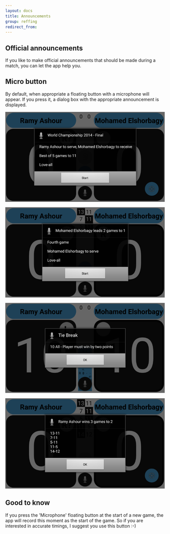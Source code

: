 ```yaml
---
layout: docs
title: Announcements
group: reffing
redirect_from:
---
```

## Official announcements

If you like to make official announcements that should be made during a match, you can let the app help you.

## Micro button

By default, when appropriate a floating button with a microphone will appear.
If you press it, a dialog box with the appropriate announcement is displayed.

![Squore with official announcement"](../img/sb.main.11.start.announcement.png)

![Squore with official announcement"](../img/sb.main.12.official.announcement.png)

![Squore with Tie-Break announcement"](../img/sb.main.13.tie-break.announcement.png)

![Squore with End-Of-Match announcement"](../img/sb.main.14.match.end.announcement.png)

## Good to know

If you press the 'Microphone' floating button at the start of a new game, the app will record this moment as the start of the game.
So if you are interested in accurate timings, I suggest you use this button :-)

